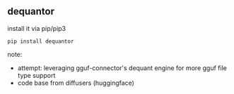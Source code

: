 ## dequantor
install it via pip/pip3
```
pip install dequantor
```

note:
- attempt: leveraging gguf-connector's dequant engine for more gguf file type support
- code base from diffusers (huggingface)